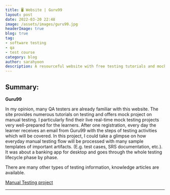 ```yaml
---
title: 🖥️ Website | Guru99
layout: post
date: 2022-03-20 22:48
image: /assets/images/guru99.jpg
headerImage: true
blog: true
tag:
- software testing
- qa
- test course
category: blog
author: sarahyoon
description: A resourceful website with free testing tutorials and mock manual testing project
---
```


## Summary:

<strong>Guru99</strong>
    
In my opinion, many QA testers are already familiar with this website. The site provides numerous tutorials on testing and offers mock project on manual testing.
I particularly find their live real-time mock testing projects very well-prepared for the learners. After one registration, every day the learner receives an email from Guru99 with the steps of testing activities which will be covered.
In this project, I could take a glimpse on how everyday manual testing flow will be processed with many sample templates of important artifacts. (E.g. test cases, SRS documentation, etc.).
It was about a banking app for desktop and goes through the whole testing lifecycle phase by phase.


There are many other types of testing information, knowledge articles are available.

[Manual Testing project](https://user-images.githubusercontent.com/39444963/177168232-af98e2bd-f11f-42ac-a0bd-d5b3945ee654.png)



---
